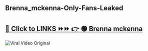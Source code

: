 
 ## Brenna_mckenna-Only-Fans-Leaked

# <h2><a href="https://clipsfans.com/Brenna_mckenna&ref=git">🔗 Click to LINKS ⏩⏩ 👉 🟢 Brenna mckenna </a></h2>

<a href="https://clipsfans.com/Brenna_mckenna&ref=git" rel="nofollow" data-target="animated-image.originalLink"><img src="https://i.ibb.co.com/xMMVF88/686577567.gif" alt="Viral Video Original" style="max-width: 100%; display: inline-block;" data-target="animated-image.originalImage"></a>
